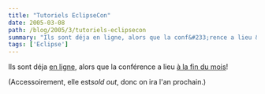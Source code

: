 ```yaml
---
title: "Tutoriels EclipseCon"
date: 2005-03-08
path: /blog/2005/3/tutoriels-eclipsecon
summary: "Ils sont déja en ligne, alors que la conf&#233;rence a lieu &#224; la fin du mois."
tags: ['Eclipse']
---
```


Ils sont déja <a href="http://www.eclipsecon.org/tutorials.php">en ligne</a>, 
alors que la conf&#233;rence a lieu <a href="http://www.eclipsecon.org/">&#224; la fin du mois</a>!

(Accessoirement, elle est<em>sold out</em>, donc on ira l'an 
prochain.) 

